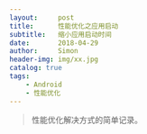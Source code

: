 ```yaml
---
layout:     post
title:      性能优化之应用启动
subtitle:   缩小应用启动时间
date:       2018-04-29
author:     Simon
header-img: img/xx.jpg
catalog: true
tags: 
    - Android
    - 性能优化
---
```


>性能优化解决方式的简单记录。


